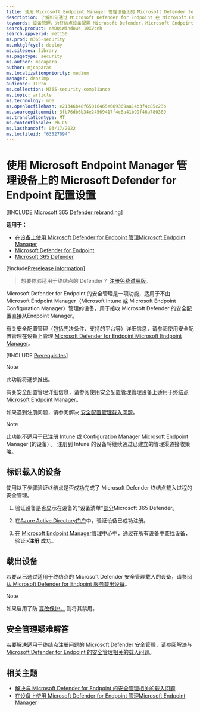 ```yaml
---
title: 使用 Microsoft Endpoint Manager 管理设备上的 Microsoft Defender for Endpoint 配置设置
description: 了解如何通过 Microsoft Defender for Endpoint 在 Microsoft Endpoint Manager中启用安全设置。
keywords: 设备管理，为终结点设备配置 Microsoft Defender，Microsoft Endpoint Manager
search.product: eADQiWindows 10XVcnh
search.appverid: met150
ms.prod: m365-security
ms.mktglfcycl: deploy
ms.sitesec: library
ms.pagetype: security
ms.author: macapara
author: mjcaparas
ms.localizationpriority: medium
manager: dansimp
audience: ITPro
ms.collection: M365-security-compliance
ms.topic: article
ms.technology: mde
ms.openlocfilehash: e21346b48f65016465e669369aa14b3f4c85c23b
ms.sourcegitcommit: 3fb76db6b34e24569417f4c8a41b99f46a780389
ms.translationtype: MT
ms.contentlocale: zh-CN
ms.lasthandoff: 03/17/2022
ms.locfileid: "63527094"
---
```

# <a name="manage-microsoft-defender-for-endpoint-configuration-settings-on-devices-with-microsoft-endpoint-manager"></a>使用 Microsoft Endpoint Manager 管理设备上的 Microsoft Defender for Endpoint 配置设置

[!INCLUDE [Microsoft 365 Defender rebranding](../../includes/microsoft-defender.md)]

**适用于：**

- [在设备上使用 Microsoft Defender for Endpoint 管理Microsoft Endpoint Manager](/mem/intune/protect/mde-security-integration)
- [Microsoft Defender for Endpoint](https://go.microsoft.com/fwlink/p/?linkid=2154037)
- [Microsoft 365 Defender](https://go.microsoft.com/fwlink/?linkid=2118804)



[!include[Prerelease information](../../includes/prerelease.md)]


> 想要体验适用于终结点的 Defender？ [注册免费试用版](https://signup.microsoft.com/create-account/signup?products=7f379fee-c4f9-4278-b0a1-e4c8c2fcdf7e&ru=https://aka.ms/MDEp2OpenTrial?ocid=docs-wdatp-configureendpointsscript-abovefoldlink)。


Microsoft Defender for Endpoint 的安全管理是一项功能，适用于不由 Microsoft Endpoint Manager（Microsoft Intune 或 Microsoft Endpoint Configuration Manager）管理的设备，用于接收 Microsoft Defender 的安全配置直接从Endpoint Manager。


有关安全配置管理（包括先决条件、支持的平台等）详细信息，请参阅使用安全配置管理在设备上管理 [Microsoft Defender for Endpoint Microsoft Endpoint Manager](/mem/intune/protect/mde-security-integration)。



[!INCLUDE [Prerequisites](../../includes/security-config-mgt-prerequisites.md)]

>[!NOTE]
>此功能将逐步推出。 

有关安全配置管理详细信息，请参阅使用安全配置管理管理设备上适用于终结点[Microsoft Endpoint Manager](/mem/intune/protect/mde-security-integration)。

如果遇到注册问题，请参阅解决 [安全配置管理载入问题](troubleshoot-security-config-mgt.md)。

> [!NOTE]
> 此功能不适用于已注册 Intune 或 Configuration Manager Microsoft Endpoint Manager (的设备) 。 注册到 Intune 的设备将继续通过已建立的管理渠道接收策略。

## <a name="identify-onboarded-devices"></a>标识载入的设备

使用以下步骤验证终结点是否成功完成了 Microsoft Defender 终结点载入过程的安全管理。

1.  验证设备是否显示在设备的"设备清单"[部分](https://security.microsoft.com/)Microsoft 365 Defender。

2.  在[Azure Active Directory门户](https://aad.portal.azure.com/#blade/Microsoft_AAD_Devices/DevicesMenuBlade/Devices/menuId/)中，验证设备已成功注册。

3.  在 [Microsoft Endpoint Manager](https://endpoint.microsoft.com/#blade/Microsoft_Intune_DeviceSettings/DevicesMenu/mDMDevicesPreview)管理中心中，通过在所有设备中查找设备，验证>**注册** 成功。


## <a name="offboard-devices"></a>载出设备
若要从已通过适用于终结点的 Microsoft Defender 安全管理载入的设备，请参阅 [从 Microsoft Defender for Endpoint 服务载出设备](offboard-machines.md)。

>[!NOTE]
>如果启用了防 [篡改保护，](prevent-changes-to-security-settings-with-tamper-protection.md#manage-tamper-protection-for-your-organization-using-the-microsoft-365-defender-portal) 则将其禁用。

## <a name="troubleshooting-security-management"></a>安全管理疑难解答 
若要解决适用于终结点注册问题的 Microsoft Defender 安全管理，请参阅解决与 [Microsoft Defender for Endpoint 的安全管理相关的载入问题](troubleshoot-security-config-mgt.md)。

## <a name="related-topic"></a>相关主题
- [解决与 Microsoft Defender for Endpoint 的安全管理相关的载入问题](troubleshoot-security-config-mgt.md)
- [在设备上使用 Microsoft Defender for Endpoint 管理Microsoft Endpoint Manager](/mem/intune/protect/mde-security-integration#configure-your-tenant-to-support-mde-security-configuration-management)
